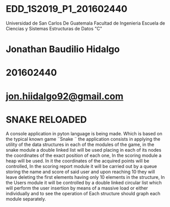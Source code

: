 # EDD_1S2019_P1_201602440

Universidad de San Carlos De Guatemala 
Facultad de Ingenieria 
Escuela de Ciencias y Sistemas
Estructuras de Datos "C"

Jonathan Baudilio Hidalgo
=========================
201602440
=========
jon.hiidalgo92@gmail.com
========================

SNAKE RELOADED
===============

A console application in pyton language is being made. Which is based on the typical known game ¨Snake ¨
the application consists in applying the utility of the data structures in each of the modules of the game, in the snake module a double linked list will be used placing in each of its nodes the coordinates of the exact position of each one, In the scoring module a heap will be used. In it the coordinates of the acquired points will be controlled, In the scoring report module it will be carried out by a queue storing the name and score of said user and upon reaching 10 they will leave deleting the first elements having only 10 elements in the structure, In the Users module it will be controlled by a double linked circular list which will perform the user insertion by means of a massive load or either individually and to see the operation of Each structure should graph each module separately.
